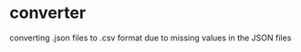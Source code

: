 # converter
 converting .json files to .csv format due  to missing values in the JSON files
<!-- to run the api :
active env file-
source venv/Scripts/activate  
requirement install- 
pip install -r requirements.txt 
to run : uvicorn main:app --reload
to run the django project:
active env file-
source venv/Scripts/activate  
requirement install- 
pip install -r requirements.txt 
migration-
py manage.py makemigrations
py manage.py migrate
run-
py manage.py runserver 8081 -->

